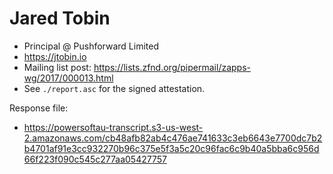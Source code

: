 # Jared Tobin

* Principal @ Pushforward Limited
* https://jtobin.io
* Mailing list post: <https://lists.zfnd.org/pipermail/zapps-wg/2017/000013.html>
* See `./report.asc` for the signed attestation.

Response file:

* https://powersoftau-transcript.s3-us-west-2.amazonaws.com/cb48afb82ab4c476ae741633c3eb6643e7700dc7b2b4701af91e3cc932270b96c375e5f3a5c20c96fac6c9b40a5bba6c956d66f223f090c545c277aa05427757
